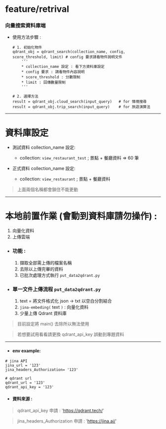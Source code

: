# feature/retrival
### 向量搜索資料庫端
- 使用方法步驟 :

    ```
    # 1. 初始化物件
    qdrant_obj = qdrant_search(collection_name, config, score_threshold, limit) # config 要求請看物件說明文件
        '''
        * collection_name 設定 : 看下方資料庫設定
        * config 要求 : 請看物件內容說明
        * score_threshold : 分數限制 
        * limit : 回傳數量限制
        '''

    # 2. 選擇方法
    result = qdrant_obj.cloud_search(input_query)   # for 情境搜尋
    result = qdrant_obj.trip_search(input_query)    # for 旅遊演算法

    ```
---
# 資料庫設定 
- 測試資料 collection_name 設定:
    -  collection:
        `view_restaurant_test`  ; 景點 + 餐廳資料 => 60 筆

- 正式資料 collection_name 設定:
    - collection:
        `view_restaurant` ; 景點 + 餐廳資料

> 上面兩個名稱都會鎖住不能更動

--- 

# 本地前置作業 (會動到資料庫請勿操作) : 
1. 向量化資料
2. 上傳雲端

* ### 功能 : 
    1. 擷取全部需上傳的檔案名稱
    2. 去除以上傳完畢的資料
    3. 已批次處理方式執行 `put_data2qdrant.py`

* ### 單一文件上傳流程 `put_data2qdrant.py`
    1. text = 將文件格式化 json -> txt 以空白分割結合
    2. `jina-embeding(` text `)`  : 向量化資料
    3. 少量上傳 Qdrant 資料庫

> 目前設定將 main() 去除所以無法使用

> 若想要試用看看請更換 qdrant_api_key 誤動到專題資料

---

* #### env example:

```
# jina API
jina_url = '123'
jina_headers_Authorization= '123'

# qdrant url 
qdrant_url = '123'
qdrant_api_key = '123'
```

* #### 資料來源 :
> qdrant_api_key 申請 : 'https://qdrant.tech/'

> jina_headers_Authorization 申請 : 'https://jina.ai/'